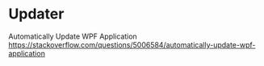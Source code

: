 # Updater

Automatically Update WPF Application
https://stackoverflow.com/questions/5006584/automatically-update-wpf-application